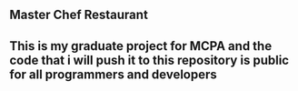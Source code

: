 ## Master Chef Restaurant

## This is my graduate project for MCPA and the code that i will push it to this repository is public for all programmers and developers


